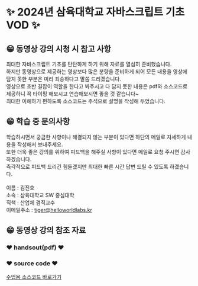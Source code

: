 # ✨ 2024년 삼육대학교 자바스크립트 기초 VOD ✨

## 😁 동영상 강의 시청 시 참고 사항
최대한 자바스크립트 기초를 탄탄하게 하기 위해 자료를 열심히 준비했습니다. <br>
하지만 동영상으로 제공하는 영상보다 많은 분량을 준비하게 되어 모든 내용을 영상에 담지 못한 부분은 미리 죄송하다고 말씀 드리겠습니다.<br>
영상으로 초반 길잡이 역할을 한다고 봐주시고 다 담지 못한 내용은 pdf와 소스코드로 제공하니 꼭 타이핑 해보시고 연습해보시면 좋을 것 같습니다~<br>
최대한 이해하기 편하도록 소스코드는 주석으로 설명을 작성해 두었습니다.<br>

## 😁 학습 중 문의사항
학습하시면서 궁금한 사항이나 해결되지 않는 부분이 있다면 하단의 메일로 자세하게 내용을 작성해서 보내주세요.<br>
또한 더욱 좋은 강의를 위하여 피드백을 해주실 사항이 있다면 메일로 요청 주시면 감사하겠습니다.<br>
즉각적으로 피드백 드리긴 힘들겠지만 최대한 빠른 시간 답변 드릴 수 있도록 하겠습니다. <br>
<br>
이름 : 김진호 <br>
소속 : 삼육대학교 SW 중심대학 <br>
직책 : 산업체 겸직교수 <br>
이메일주소 : [tiger@helloworldlabs.kr](tiger@helloworldlabs.kr)

## 😁 동영상 강의 참조 자료

### ❤️ handsout(pdf) ❤️



### ❤️ source code ❤️
[수업용 소스코드 바로가기](https://github.com/2024-sahmyook-javascript-video-lecture/lecture-source)
